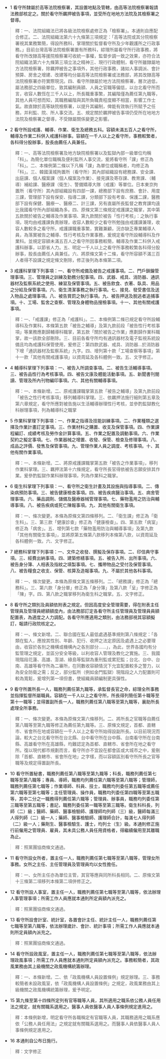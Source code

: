 * 1 看守所隸屬於高等法院檢察署，其設置地點及管轄，由高等法院檢察署報請法務部核定之。關於看守所羈押被告事項，並受所在地地方法院及其檢察署之督導。

> 釋：一、法院組織法已將各級法院檢察處修正為「檢察署」。本通則自應配合修正。二、法院組織法第六十九條第三項規定：「高等法院或其分院檢察署視其業務繁簡，得設所務科，掌理關於監督看守所及少年觀護所之行政事務。」目前台灣高等法院檢察署置有所務科，綜理所屬看守所行政事務，將看守所改隸高等援院檢察署可收統一事權，監督步調一致之效果，亦符合法院組織法第六十九條第三項立法之精神三、現行行政體制，看守所雖隸屬地方法院檢察署，除羈押被告之事項外，其他行政事務，諸如人事調派、會計預算、房舍之增建、改建等均分屬高等法院檢察署或法務部，將其改隸高等法院檢察署亦符實際現況。四、看守所隸屬於地方法院檢察署，層次過低，屬法務部之四級單位，致其編制員額、人員之官職等偏低，以台北看守所而言，收容人數恆在三千人以上，所長職重事繁，其編階僅為薦任第九職等，其他人員可想而知，其職務編階與其所負職責程度顯不相當，影響工作士氣。故直隸於高等缺院檢察署，以提升其編制，俾能有效執行所賦予之任務，并利監、院、所人事交流。五、規定關於羈押被告事項仍受所在地地方法院及檢察署之督導，不受隸屬關係變更之影響。

* 2 看守所設戒護、輔導、作業、衛生及總務五科。容額未滿五百人之看守所，輔導及作業二科併入戒護科辦事。容額在一千人以上之看守所，事務較繁者，各科得分股辦事，股長由薦任人員兼任。

> 釋：一、高等法院檢察署及地方缺院檢察署以及監獄內部一級單位均稱「科」。為簡化單位職稱及便利監所人事交流，爰將看守所「課」修正為「科」。二、本條例第二條以下凡稱「課」為單位或職稱者，均修正為「科」。三、韓國漢城拘置所（看守所）其內部組織設有總務課、安全課、出庭課、個人檔案課（個人檔案及作業）、接見課及寄存課、教育課、（輔導）補給課、醫療課（衛生）、警備矯導大隊（戒護）等單位。日本東京拘置所（看守所）其內部組織設有四部一課，總務部下設有庶務、會計、用度三課，管理部下設有保安、指導二課，分類部下設有考查、保護二課，醫務部下設有保健、醫療一、醫療二、計三課，另有直屬所長監督之教育課均遠比我國看守所內部組織為多。四、原條文第三條規定戒護課之職掌，其中第五款關於被告之輔導及作業事項、第九款關於被告「性行考核」：之執行事項，現均由戒護課負責辦理，收容人數較少之看守所勉強由戒護課兼理，收容人數較多之看守所，戒護課職重事繁，實難兼顧，況亦缺乏專業輔導人員，為落實被告之輔導、性行考核及作業事務，爰規定看守所設輔導科及作業科。並規定容額未滿五百人之看守所因事務較簡，輔導及作業二科併入戒護科辦事，以節省人力。五、明定一千人以上之看守所事務較繁各科得分股辦事，股長由薦任人員兼任。六、將原條文第十二條，看守所容額不滿三百人者得不設課之規定條文刪除，修正後列為本條第二項。

* 3 戒護科掌理下列事項：一、看守所戒備及被告之戒護事項。二、門戶鎖鑰管理事項。三、管理員之訓練及勤務分配事項。四、武器、戒具、消防器、通訊器材及監察系統之使用、練習及保管事項。五、被告飲食、衣著、臥具、用品之分給及保管事項。六、衛生清潔事務之執行事項。七、接見、發受書信及送入物品之處理事項。八、被告賞罰之執行事項。九、被告押送及脫逃者追捕事項。十、工場、監舍之查察、管理及身體物品搜檢事項。十一、其他有關戒護事項。

> 釋：一、「戒護課」修正為「戒護科」。二、本條例第二條已規定看守所設輔導科及作業科，本條第五款「被告之輔導」及第九款前段「被告性行考核事項」等業務應劃歸輔導科職掌，第五款「關於被告之作業」應劃歸作業科職掌，故一該款全部刪除。三、目前各看守所均有通訊器材及電子監視系統設備且均為戒護科保管使用，爰修正：第四款武器、戒具、消防器…於消防器下增「通訊器材及監察系統」九字。四、增列第十款「工場查察等事項」第十一款「其他有關戒護事項」以資周延及各科體例一致。五、文字修正。

* 4 輔導科掌理下列事項：一、被告入所調查事項。二、被告生活輔導事項。三、被告品性行為考核事項。四、被告文康及體能活動事項。五、新聞書刊閱讀、管理及所內刊物編印事項。六、其他有關輔導事項。

> 釋：一、本條新增。二、原戒護課職掌第五款「被告之輔導」及第九款前段「被告之性行考核事項」移列輔導科掌理。三、依羈押法施行細則第五章及第六章規定，看守所應對被告施以生活輔導辦理性行考核，並參酌監獄教化科辦理事項，列為輔導科之職掌

* 5 作業科掌理下列事項：一、作業之指導及技能訓練事項。二、作業種類之選擇及作業計畫訂定事項。三、作業材料之購置、收支及保管事項。四、作業課程編訂、成績考核及勞作金計算事項。五、作業之配置及調動事項。六、作業契約之擬定事項。七、作業器械之增置、收發、保管、檢查及修理事項。八、成品之評價、發售及保管事項。九、管理作業人員之調度、考核事項。十、其他有關作業事項。

> 釋：一、本條新增。二、將原戒護課職掌第五款「被告之作業事項」，移列作業科掌理。三、羈押法第十六條規定，看守所長官得依被告志願安排其作業。爰參酌監獄作業科辦理事項，列為作業科之職掌。

* 6 衛生科掌理下列事項：一、看守所之衛生計畫及其設施與指導事項。二、傳染病預防事項。三、被告健康檢查事項。四、被告疾病醫治事項。五、病舍管理事項。六、藥品調劑、儲備及醫療器械管理事項。七、藥物濫用之防治與輔導事項。八、被告疾病或死亡陳報事項。九、其他有關衛生事項。

> 釋：一、條次變更。本條為原條文第四條移列。二、「衛生課」修正為「衛生科」。三、第三款「健康診查」修正為「健康檢查」。四、第五款「病室」修正為「病舍」。五、增列第七款「藥物濫用防治與輔導事項」及第九款「其他有關衛生事項」，並將原第五條第八款移列本條第八款，以資周延及各科體例一致。六、文字修正。

* 7 總務科掌理下列事項：一、文件之收發、撰擬及保存事項。二、印信典守事項。三、經費出納事項。四、建築修繕事項。五、被告入所、出所事項。六、被告身分簿、人相表及指紋之填製事項。七、攜帶物品之受付及保管事項。八、被告糧食之收支、保管、核算及造報事項。九、不屬於其他各科事項。

> 釋：一、條次變更。本條為原條文第五條移列。二、「總務課」修正為「總務科」。三、第六款「身分單」修正為「身分簿」及第八款「呈」字修正為「陳」字。四、第八款之職掌移列為衛生科之職掌。五、文字修正。

* 8 看守所之類別及員額依附表之規定。但因高度安全管理需要，得在附表主任管理員及管理員總額額度內，由法務部訂定各看守所主任管理員及管理員員額配置表，為適度之人力調配。各看守所應適用之類別，由法務部視其容額擬訂，報請行政院核定之。

> 釋：一、條文新增。二、聯合國在監人最低處遇基準規則第八條規定：「各類在監人，應按其性別、年齡、犯行、收押之法定原因及處遇上之必要理由，收容於各別之機構或機構內之各別部分……」，為此，世界各國均有分監管理之規定，並區分安全等級，以利收容人管理及教化之實施。三、我國現階段花蓮、高雄、澎湖、綠島等監獄為重刑監或累犯監；台北、台中、台南、高雄等看守所為二審所，在同數收容額情況下允宜配置較多之警力，以為安全防衛之需；反之，部分監所（例如金門監獄）現階段之人力配置則可較為寬鬆，爰增列第一項但書，使組織員額編制更具彈性。

* 9 看守所置所長一人，職務列薦任第九職等，承監督長官之命，綜理全所事務並指揮監督所屬職員。容額在一千人以上之看守所，所長得列簡任第十職等至第十一職等；並得置副所長一人，職務列薦任第八職等至第九職等，襄助所長處理全所事務。

> 釋：一、條次變更。本條為原條文第六條移列。二、將所長之官職等自薦任第八職等至第九職等修正為薦任第九職等。三、原條文規定，首都、直轄市、省會所在地或容額在一千人以上之看守所始得設副所長。以目前現況而論，較大之台北看守所在台北縣、台中看守所在台中縣、台南看守所在台南縣、高雄看守所在高雄縣，均難認定為首都、直轄市、省會所在地之看守所。復以現代都市規劃而言，看守所亦不宜設在都會區或大城市之中，爰刪除「首都、直轄市、省會所在地」之字樣，而以容額區別看守所所長之官等職等及規定得置副所長。

* 10 看守所置秘書，職務列薦任第八職等至第九職等；科長，職務列薦任第七職等至第八職等；專員、導師，職務均列薦任第六職等至第八職等；管理師，職務列薦任第七職等；作業導師、科員、技士，職務均列委任第五職等或薦任第六職等至第七職等；主任管理員、操作員，職務均列委任第四職等至第五職等，其中二分之一職務得列薦任第六職等；管理員、辦事員，職務均列委任第三職等至第五職等；書記，職務列委任第一職等至第三職等。衛生科科長，列師（二）級；醫師、藥師、醫事檢驗師、護理師均列師（三）級，醫師每滿三人得列師（二）級一人；藥師、醫事檢驗師、護理師合計，每滿七人得列師（二）級一人；藥劑生、醫事檢驗生、護士，均列士（生）級。本通則修正施行前僱用之管理員、雇員，其未具公務人員任用資格者，得繼續僱用至其離職為止。

> 釋：照黨團協商條文通過。

* 11 看守所設女所者，置主任一人，職務列薦任第七職等至第八職等，管理女所事務。女所之主任、主任管理員及管理員均以女性擔任。

> 釋：一、女所主任亦為單位主管，其官等應與同所科長相同。二、原條文第十三條第二項移列本條第二項併修正之。

* 12 看守所設人事室，置主任一人，職務列薦任第七職等至第八職等，依法辦理人事管理事項；所需工作人員應就本通則所定員額內派充之。

> 釋：照黨團協商條文通過。

* 13 看守所設會計室、統計室，各置會計主任、統計主任一人，職務列薦任第七職等至第八職等，依法辦理歲計、會計、統計事項；所需工作人員應就本通則所定員額內派充之。

> 釋：照黨團協商條文通過。

* 14 看守所設政風室，置主任一人，職務列薦任第七職等至第八職等，依法辦理政風事項；所需工作人員應就本通則所定員額內派充之。事務較簡者，其政風業務由其上級機關之政風機構統籌辦理。

> 釋：一、本條新增。二、依「政風機構人員設置條例」規定辦理。三、事務較簡者未設政風室，依「政風機構人員設置條例」之規定，政風業務由其上級機關之政風機構統籌辦理，爰予明定。

* 15 第九條至第十四條所定列有官等職等人員，其所適用之職系依公務人員任用法之規定，就有關職系選用之。醫事人員依醫事人員人事條例規定進用之。

> 釋：本條例新增，明定看守所各職稱定有官職等人員，其職務適用之職系應依「公務人員任用法」之規定就有關職系選用之。而醫事人員依醫事人員人事條例規定進用之。

* 16 本通則自公布日施行。

> 釋：文字修正

